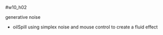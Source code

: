 #w10_h02

generative noise

- oilSpill using simplex noise and mouse control to create a fluid effect